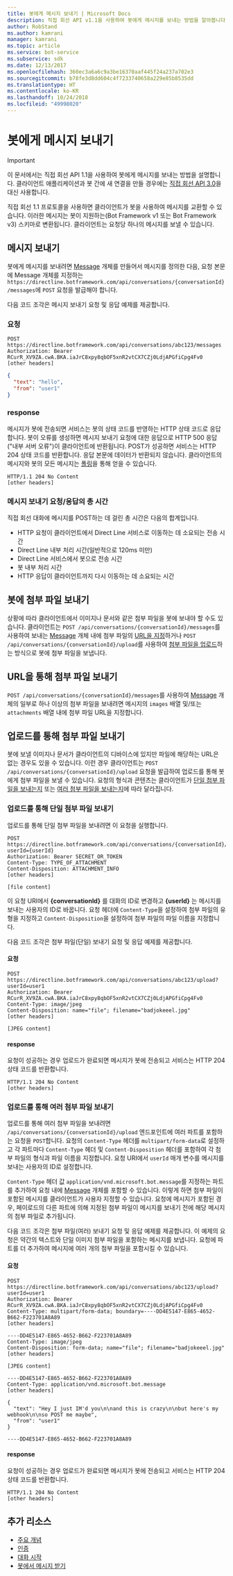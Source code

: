 ```yaml
---
title: 봇에게 메시지 보내기 | Microsoft Docs
description: 직접 회선 API v1.1을 사용하여 봇에게 메시지를 보내는 방법을 알아봅니다.
author: RobStand
ms.author: kamrani
manager: kamrani
ms.topic: article
ms.service: bot-service
ms.subservice: sdk
ms.date: 12/13/2017
ms.openlocfilehash: 360ec3a6a6c9a3be16370aaf445f24a237a702e3
ms.sourcegitcommit: b78fe3d8dd604c4f7233740658a229e85b8535dd
ms.translationtype: HT
ms.contentlocale: ko-KR
ms.lasthandoff: 10/24/2018
ms.locfileid: "49998020"
---
```

# <a name="send-a-message-to-the-bot"></a>봇에게 메시지 보내기

> [!IMPORTANT]
> 이 문서에서는 직접 회선 API 1.1을 사용하여 봇에게 메시지를 보내는 방법을 설명합니다. 클라이언트 애플리케이션과 봇 간에 새 연결을 만들 경우에는 [직접 회선 API 3.0](bot-framework-rest-direct-line-3-0-send-activity.md)을 대신 사용합니다.

직접 회선 1.1 프로토콜을 사용하면 클라이언트가 봇을 사용하여 메시지를 교환할 수 있습니다. 이러한 메시지는 봇이 지원하는(Bot Framework v1 또는 Bot Framework v3) 스키마로 변환됩니다. 클라이언트는 요청당 하나의 메시지를 보낼 수 있습니다. 

## <a name="send-a-message"></a>메시지 보내기

봇에게 메시지를 보내려면 [Message](bot-framework-rest-direct-line-1-1-api-reference.md#message-object) 개체를 만들어서 메시지를 정의한 다음, 요청 본문에 Message 개체를 지정하는 `https://directline.botframework.com/api/conversations/{conversationId}/messages`에 `POST` 요청을 발급해야 합니다.

다음 코드 조각은 메시지 보내기 요청 및 응답 예제를 제공합니다.

### <a name="request"></a>요청

```http
POST https://directline.botframework.com/api/conversations/abc123/messages
Authorization: Bearer RCurR_XV9ZA.cwA.BKA.iaJrC8xpy8qbOF5xnR2vtCX7CZj0LdjAPGfiCpg4Fv0
[other headers]
```

```json
{
  "text": "hello",
  "from": "user1"
}
```

### <a name="response"></a>response

메시지가 봇에 전송되면 서비스는 봇의 상태 코드를 반영하는 HTTP 상태 코드로 응답합니다. 봇이 오류를 생성하면 메시지 보내기 요청에 대한 응답으로 HTTP 500 응답("내부 서버 오류")이 클라이언트에 반환됩니다. POST가 성공하면 서비스는 HTTP 204 상태 코드를 반환합니다. 응답 본문에 데이터가 반환되지 않습니다. 클라이언트의 메시지와 봇의 모든 메시지는 [폴링](bot-framework-rest-direct-line-1-1-receive-messages.md)을 통해 얻을 수 있습니다. 

```http
HTTP/1.1 204 No Content
[other headers]
```

### <a name="total-time-for-the-send-message-requestresponse"></a>메시지 보내기 요청/응답의 총 시간

직접 회선 대화에 메시지를 POST하는 데 걸린 총 시간은 다음의 합계입니다.

- HTTP 요청이 클라이언트에서 Direct Line 서비스로 이동하는 데 소요되는 전송 시간
- Direct Line 내부 처리 시간(일반적으로 120ms 미만)
- Direct Line 서비스에서 봇으로 전송 시간
- 봇 내부 처리 시간
- HTTP 응답이 클라이언트까지 다시 이동하는 데 소요되는 시간

## <a name="send-attachments-to-the-bot"></a>봇에 첨부 파일 보내기

상황에 따라 클라이언트에서 이미지나 문서와 같은 첨부 파일을 봇에 보내야 할 수도 있습니다. 클라이언트는 `POST /api/conversations/{conversationId}/messages`를 사용하여 보내는 [Message](bot-framework-rest-direct-line-1-1-api-reference.md#message-object) 개체 내에 첨부 파일의 [URL을 지정](#send-by-url)하거나 `POST /api/conversations/{conversationId}/upload`를 사용하여 [첨부 파일을 업로드](#upload-attachments)하는 방식으로 봇에 첨부 파일을 보냅니다.

## <a id="send-by-url"></a> URL을 통해 첨부 파일 보내기

`POST /api/conversations/{conversationId}/messages`를 사용하여 [Message](bot-framework-rest-direct-line-1-1-api-reference.md#message-object) 개체의 일부로 하나 이상의 첨부 파일을 보내려면 메시지의 `images` 배열 및/또는 `attachments` 배열 내에 첨부 파일 URL을 지정합니다.

## <a id="upload-attachments"></a> 업로드를 통해 첨부 파일 보내기

봇에 보낼 이미지나 문서가 클라이언트의 디바이스에 있지만 파일에 해당하는 URL은 없는 경우도 있을 수 있습니다. 이런 경우 클라이언트는 `POST /api/conversations/{conversationId}/upload` 요청을 발급하여 업로드를 통해 봇에게 첨부 파일을 보낼 수 있습니다. 요청의 형식과 콘텐츠는 클라이언트가 [단일 첨부 파일을 보내는지](#upload-one-attachment) 또는 [여러 첨부 파일을 보내는지](#upload-multiple-attachments)에 따라 달라집니다.

### <a id="upload-one-attachment"></a> 업로드를 통해 단일 첨부 파일 보내기

업로드를 통해 단일 첨부 파일을 보내려면 이 요청을 실행합니다. 

```http
POST https://directline.botframework.com/api/conversations/{conversationId}/upload?userId={userId}
Authorization: Bearer SECRET_OR_TOKEN
Content-Type: TYPE_OF_ATTACHMENT
Content-Disposition: ATTACHMENT_INFO
[other headers]

[file content]
```

이 요청 URI에서 **{conversationId}** 를 대화의 ID로 변경하고 **{userId}** 는 메시지를 보내는 사용자의 ID로 바꿉니다. 요청 헤더에 `Content-Type`을 설정하여 첨부 파일의 유형을 지정하고 `Content-Disposition`을 설정하여 첨부 파일의 파일 이름을 지정합니다.

다음 코드 조각은 첨부 파일(단일) 보내기 요청 및 응답 예제를 제공합니다.

#### <a name="request"></a>요청

```http
POST https://directline.botframework.com/api/conversations/abc123/upload?userId=user1
Authorization: Bearer RCurR_XV9ZA.cwA.BKA.iaJrC8xpy8qbOF5xnR2vtCX7CZj0LdjAPGfiCpg4Fv0
Content-Type: image/jpeg
Content-Disposition: name="file"; filename="badjokeeel.jpg"
[other headers]

[JPEG content]
```

#### <a name="response"></a>response

요청이 성공하는 경우 업로드가 완료되면 메시지가 봇에 전송되고 서비스는 HTTP 204 상태 코드를 반환합니다.

```http
HTTP/1.1 204 No Content
[other headers]
```

### <a id="upload-multiple-attachments"></a> 업로드를 통해 여러 첨부 파일 보내기

업로드를 통해 여러 첨부 파일을 보내려면 `/api/conversations/{conversationId}/upload` 엔드포인트에 여러 파트를 포함하는 요청을 `POST`합니다. 요청의 `Content-Type` 헤더를 `multipart/form-data`로 설정하고 각 파트마다 `Content-Type` 헤더 및 `Content-Disposition` 헤더를 포함하여 각 첨부 파일의 형식과 파일 이름을 지정합니다. 요청 URI에서 `userId` 매개 변수를 메시지를 보내는 사용자의 ID로 설정합니다. 

`Content-Type` 헤더 값 `application/vnd.microsoft.bot.message`를 지정하는 파트를 추가하여 요청 내에 [Message](bot-framework-rest-direct-line-1-1-api-reference.md#message-object) 개체를 포함할 수 있습니다. 이렇게 하면 첨부 파일이 포함된 메시지를 클라이언트가 사용자 지정할 수 있습니다. 요청에 메시지가 포함된 경우, 페이로드의 다른 파트에 의해 지정된 첨부 파일이 메시지를 보내기 전에 해당 메시지의 첨부 파일로 추가됩니다. 

다음 코드 조각은 첨부 파일(여러) 보내기 요청 및 응답 예제를 제공합니다. 이 예제의 요청은 약간의 텍스트와 단일 이미지 첨부 파일을 포함하는 메시지를 보냅니다. 요청에 파트를 더 추가하여 메시지에 여러 개의 첨부 파일을 포함시킬 수 있습니다.

#### <a name="request"></a>요청

```http
POST https://directline.botframework.com/api/conversations/abc123/upload?userId=user1
Authorization: Bearer RCurR_XV9ZA.cwA.BKA.iaJrC8xpy8qbOF5xnR2vtCX7CZj0LdjAPGfiCpg4Fv0
Content-Type: multipart/form-data; boundary=----DD4E5147-E865-4652-B662-F223701A8A89
[other headers]

----DD4E5147-E865-4652-B662-F223701A8A89
Content-Type: image/jpeg
Content-Disposition: form-data; name="file"; filename="badjokeeel.jpg"
[other headers]

[JPEG content]

----DD4E5147-E865-4652-B662-F223701A8A89
Content-Type: application/vnd.microsoft.bot.message
[other headers]

{
  "text": "Hey I just IM'd you\n\nand this is crazy\n\nbut here's my webhook\n\nso POST me maybe",
  "from": "user1"
}

----DD4E5147-E865-4652-B662-F223701A8A89
```

#### <a name="response"></a>response

요청이 성공하는 경우 업로드가 완료되면 메시지가 봇에 전송되고 서비스는 HTTP 204 상태 코드를 반환합니다.

```http
HTTP/1.1 204 No Content
[other headers]
```

## <a name="additional-resources"></a>추가 리소스

- [주요 개념](bot-framework-rest-direct-line-1-1-concepts.md)
- [인증](bot-framework-rest-direct-line-1-1-authentication.md)
- [대화 시작](bot-framework-rest-direct-line-1-1-start-conversation.md)
- [봇에서 메시지 받기](bot-framework-rest-direct-line-1-1-receive-messages.md)